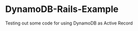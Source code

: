 DynamoDB-Rails-Example
======================

Testing out some code for using DynamoDB as Active Record
